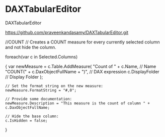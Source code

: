 # DAXTabularEditor
DAXTabularEditor



https://github.com/praveenkandasamy/DAXTabularEditor.git


//COUNT
// Creates a COUNT measure for every currently selected column and not hide the column.

foreach(var c in Selected.Columns)

{
    var newMeasure = c.Table.AddMeasure(
        "Count of " + c.Name,                    // Name
        "COUNT(" + c.DaxObjectFullName + ")",    // DAX expression
        c.DisplayFolder                        // Display Folder
    );
    
    // Set the format string on the new measure:
    newMeasure.FormatString = "#,0";

    // Provide some documentation:
    newMeasure.Description = "This measure is the count of column " + c.DaxObjectFullName;

    // Hide the base column:
    c.IsHidden = false;
}



